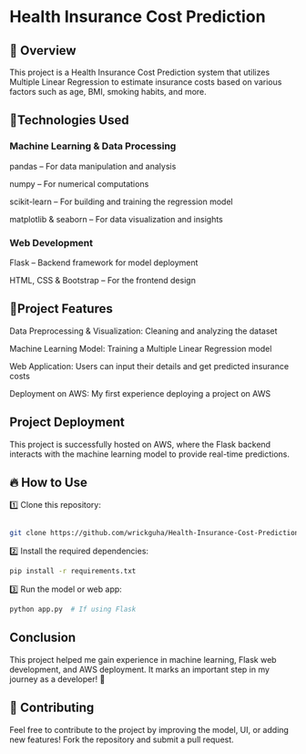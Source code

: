 # Health Insurance Cost Prediction

## 📖 Overview  


This project is a Health Insurance Cost Prediction system that utilizes Multiple Linear Regression to estimate insurance costs based on various factors such as age, BMI, smoking habits, and more.

## 🚀Technologies Used


### Machine Learning & Data Processing

pandas – For data manipulation and analysis

numpy – For numerical computations

scikit-learn – For building and training the regression model

matplotlib & seaborn – For data visualization and insights

### Web Development


Flask – Backend framework for model deployment

HTML, CSS & Bootstrap – For the frontend design

## 📌Project Features

Data Preprocessing & Visualization: Cleaning and analyzing the dataset

Machine Learning Model: Training a Multiple Linear Regression model

Web Application: Users can input their details and get predicted insurance costs

Deployment on AWS: My first experience deploying a project on AWS

## Project Deployment

This project is successfully hosted on AWS, where the Flask backend interacts with the machine learning model to provide real-time predictions.

## 🔥 How to Use

1️⃣ Clone this repository:

```bash

git clone https://github.com/wrickguha/Health-Insurance-Cost-Prediction.git
```

2️⃣ Install the required dependencies:

```bash
pip install -r requirements.txt
```

3️⃣ Run the model or web app:

```bash
python app.py  # If using Flask
```

## Conclusion

This project helped me gain experience in machine learning, Flask web development, and AWS deployment. It marks an important step in my journey as a developer! 🚀

## 🤝 Contributing

Feel free to contribute to the project by improving the model, UI, or adding new features! Fork the repository and submit a pull request.

